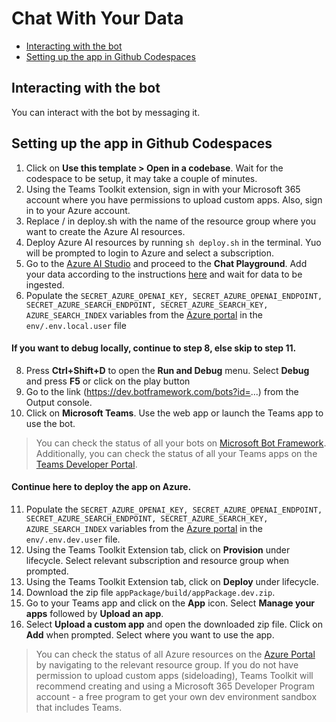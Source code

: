 # Chat With Your Data

<!-- @import "[TOC]" {cmd="toc" depthFrom=1 depthTo=6 orderedList=false} -->

<!-- code_chunk_output -->

- [Interacting with the bot](#interacting-with-the-bot)
- [Setting up the app in Github Codespaces](#setting-up-the-app-in-github-codespaces)

<!-- /code_chunk_output -->

## Interacting with the bot

You can interact with the bot by messaging it.

## Setting up the app in Github Codespaces

1. Click on **Use this template > Open in a codebase**. Wait for the codespace to be setup, it may take a couple of minutes.
2. Using the Teams Toolkit extension, sign in with your Microsoft 365 account where you have permissions to upload custom apps. Also, sign in to your Azure account.
3. Replace /<resource-group-name/> in deploy.sh with the name of the resource group where you want to create the Azure AI resources.
5. Deploy Azure AI resources by running ```sh deploy.sh``` in the terminal. Yuo will be prompted to login to Azure and select a subscription.
6. Go to the [Azure AI Studio](https://oai.azure.com/portal) and proceed to the **Chat Playground**. Add your data according to the instructions [here](https://learn.microsoft.com/en-us/azure/ai-services/openai/concepts/use-your-data?tabs=ai-search) and wait for data to be ingested. 
7. Populate the ```SECRET_AZURE_OPENAI_KEY, SECRET_AZURE_OPENAI_ENDPOINT, SECRET_AZURE_SEARCH_ENDPOINT, SECRET_AZURE_SEARCH_KEY, AZURE_SEARCH_INDEX``` variables from the [Azure portal](https://ms.portal.azure.com/) in the ```env/.env.local.user``` file
   
#### If you want to debug locally, continue to step 8, else skip to step 11.
8. Press **Ctrl+Shift+D** to open the **Run and Debug** menu. Select **Debug** and press **F5** or click on the play button
9. Go to the link (https://dev.botframework.com/bots?id=...) from the Output console.
10. Click on **Microsoft Teams**. Use the web app or launch the Teams app to use the bot.

> You can check the status of all your bots on [Microsoft Bot Framework](https://dev.botframework.com/bots). Additionally, you can check the status of all your Teams apps on the [Teams Developer Portal](https://dev.teams.microsoft.com/apps).


#### Continue here to deploy the app on Azure.
11. Populate the ```SECRET_AZURE_OPENAI_KEY, SECRET_AZURE_OPENAI_ENDPOINT, SECRET_AZURE_SEARCH_ENDPOINT, SECRET_AZURE_SEARCH_KEY, AZURE_SEARCH_INDEX``` variables from the [Azure portal](https://ms.portal.azure.com/) in the ```env/.env.dev.user``` file.
12. Using the Teams Toolkit Extension tab, click on **Provision** under lifecycle. Select relevant subscription and resource group when prompted.
13. Using the Teams Toolkit Extension tab, click on **Deploy** under lifecycle.
14. Download the zip file ```appPackage/build/appPackage.dev.zip```.
15. Go to your Teams app and click on the **App** icon. Select **Manage your apps** followed by **Upload an app**.
16. Select **Upload a custom app** and open the downloaded zip file. Click on **Add** when prompted. Select where you want to use the app.

> You can check the status of all Azure resources on the [Azure Portal](https://portal.azure.com/#home) by navigating to the relevant resource group.
> If you do not have permission to upload custom apps (sideloading), Teams Toolkit will recommend creating and using a Microsoft 365 Developer Program account - a free program to get your own dev environment sandbox that includes Teams.
